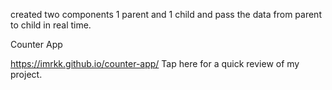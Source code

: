 
created two components 1 parent and 1 child and pass the data from parent to child in real time.

Counter App

https://imrkk.github.io/counter-app/ Tap here for a quick review of my project.
